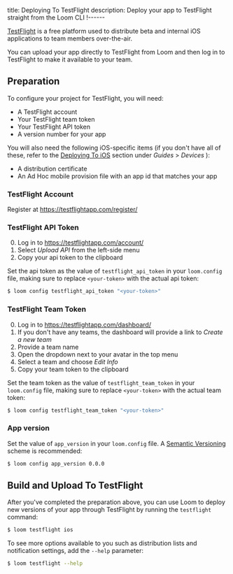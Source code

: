title: Deploying To TestFlight
description: Deploy your app to TestFlight straight from the Loom CLI
!------

[TestFlight][testflight] is a free platform used to distribute beta and internal iOS applications to team members over-the-air.

You can upload your app directly to TestFlight from Loom and then log in to TestFlight to make it available to your team.


## Preparation

To configure your project for TestFlight, you will need:

* A TestFlight account
* Your TestFlight team token
* Your TestFlight API token
* A version number for your app

You will also need the following iOS-specific items (if you don't have all of these, refer to the [Deploying To iOS][deploy-ios] section under _Guides_ > _Devices_ ):

* A distribution certificate
* An Ad Hoc mobile provision file with an app id that matches your app


### TestFlight Account

Register at https://testflightapp.com/register/


### TestFlight API Token

0. Log in to https://testflightapp.com/account/
0. Select _Upload API_ from the left-side menu
0. Copy your api token to the clipboard

Set the api token as the value of `testflight_api_token` in your `loom.config` file, making sure to replace `<your-token>` with the actual api token:

```bash
$ loom config testflight_api_token "<your-token>"
```


### TestFlight Team Token

0. Log in to https://testflightapp.com/dashboard/
0. If you don't have any teams, the dashboard will provide a link to _Create a new team_
0. Provide a team name
0. Open the dropdown next to your avatar in the top menu
0. Select a team and choose _Edit Info_
0. Copy your team token to the clipboard

Set the team token as the value of `testflight_team_token` in your `loom.config` file, making sure to replace `<your-token>` with the actual team token:

```bash
$ loom config testflight_team_token "<your-token>"
```


### App version

Set the value of `app_version` in your `loom.config` file. A [Semantic Versioning][semver] scheme is recommended:

```bash
$ loom config app_version 0.0.0
```


## Build and Upload To TestFlight

After you've completed the preparation above, you can use Loom to deploy new versions of your app through TestFlight by running the `testflight` command:

```bash
$ loom testflight ios
```

To see more options available to you such as distribution lists and notification settings, add the `--help` parameter:

```bash
$ loom testflight --help
```


[testflight]: https://www.testflightapp.com/
[deploy-ios]: ../03_Devices/01_deploying_to_ios.html
[semver]: http://semver.org/

